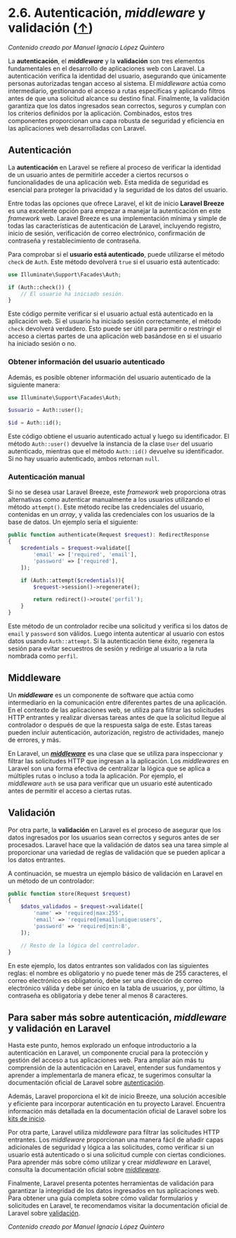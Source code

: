 # 2.6. Autenticación, _middleware_ y validación ([↑](README.md))

_Contenido creado por Manuel Ignacio López Quintero_

La **autenticación**, el **_middleware_** y la **validación** son tres elementos fundamentales en el desarrollo de aplicaciones web con Laravel. La autenticación verifica la identidad del usuario, asegurando que únicamente personas autorizadas tengan acceso al sistema. El _middleware_ actúa como intermediario, gestionando el acceso a rutas específicas y aplicando filtros antes de que una solicitud alcance su destino final. Finalmente, la validación garantiza que los datos ingresados sean correctos, seguros y cumplan con los criterios definidos por la aplicación. Combinados, estos tres componentes proporcionan una capa robusta de seguridad y eficiencia en las aplicaciones web desarrolladas con Laravel.

## Autenticación

La **autenticación** en Laravel se refiere al proceso de verificar la identidad de un usuario antes de permitirle acceder a ciertos recursos o funcionalidades de una aplicación web. Esta medida de seguridad es esencial para proteger la privacidad y la seguridad de los datos del usuario.

Entre todas las opciones que ofrece Laravel, el kit de inicio **Laravel Breeze** es una excelente opción para empezar a manejar la autenticación en este *framework* web. Laravel Breeze es una implementación mínima y simple de todas las características de autenticación de Laravel, incluyendo registro, inicio de sesión, verificación de correo electrónico, confirmación de contraseña y restablecimiento de contraseña.

Para comprobar si el **usuario está autenticado**, puede utilizarse el método `check` de `Auth`. Este método devolverá `true` si el usuario está autenticado:

```php
use Illuminate\Support\Facades\Auth;

if (Auth::check()) {
    // El usuario ha iniciado sesión.
}
```

Este código permite verificar si el usuario actual está autenticado en la aplicación web. Si el usuario ha iniciado sesión correctamente, el método `check` devolverá verdadero. Esto puede ser útil para permitir o restringir el acceso a ciertas partes de una aplicación web basándose en si el usuario ha iniciado sesión o no.

### Obtener información del usuario autenticado

Además, es posible obtener información del usuario autenticado de la siguiente manera:

```php
use Illuminate\Support\Facades\Auth;

$usuario = Auth::user();

$id = Auth::id();
```

Este código obtiene el usuario autenticado actual y luego su identificador. El método `Auth::user()` devuelve la instancia de la clase `User` del usuario autenticado, mientras que el método `Auth::id()` devuelve su identificador. Si no hay usuario autenticado, ambos retornan `null`.

### Autenticación manual

Si no se desea usar Laravel Breeze, este *framework* web proporciona otras alternativas como autenticar manualmente a los usuarios utilizando el método `attempt()`. Este método recibe las credenciales del usuario, contenidas en un *array*, y valida las credenciales con los usuarios de la base de datos. Un ejemplo sería el siguiente:

```php
public function authenticate(Request $request): RedirectResponse
{
    $credentials = $request->validate([
        'email' => ['required', 'email'],
        'password' => ['required'],
    ]);

    if (Auth::attempt($credentials)){
        $request->session()->regenerate();

        return redirect()->route('perfil');
    }
}
```

Este método de un controlador recibe una solicitud y verifica si los datos de `email` y `password` son válidos. Luego intenta autenticar al usuario con estos datos usando `Auth::attempt`. Si la autenticación tiene éxito, regenera la sesión para evitar secuestros de sesión y redirige al usuario a la ruta nombrada como `perfil`.

## Middleware

Un **_middleware_** es un componente de software que actúa como intermediario en la comunicación entre diferentes partes de una aplicación. En el contexto de las aplicaciones web, se utiliza para filtrar las solicitudes HTTP entrantes y realizar diversas tareas antes de que la solicitud llegue al controlador o después de que la respuesta salga de este. Estas tareas pueden incluir autenticación, autorización, registro de actividades, manejo de errores, y más.

En Laravel, un **[_middleware_](https://laravel.com/docs/middleware)** es una clase que se utiliza para inspeccionar y filtrar las solicitudes HTTP que ingresan a la aplicación. Los _middlewares_ en Laravel son una forma efectiva de centralizar la lógica que se aplica a múltiples rutas o incluso a toda la aplicación. Por ejemplo, el _middleware_ `auth` se usa para verificar que un usuario esté autenticado antes de permitir el acceso a ciertas rutas.

## Validación

Por otra parte, la **validación** en Laravel es el proceso de asegurar que los datos ingresados por los usuarios sean correctos y seguros antes de ser procesados. Laravel hace que la validación de datos sea una tarea simple al proporcionar una variedad de reglas de validación que se pueden aplicar a los datos entrantes.

A continuación, se muestra un ejemplo básico de validación en Laravel en un método de un controlador:

```php
public function store(Request $request)
{
    $datos_validados = $request->validate([
        'name' => 'required|max:255',
        'email' => 'required|email|unique:users',
        'password' => 'required|min:8',
    ]);

    // Resto de la lógica del controlador.
}
```


En este ejemplo, los datos entrantes son validados con las siguientes reglas: el nombre es obligatorio y no puede tener más de 255 caracteres, el correo electrónico es obligatorio, debe ser una dirección de correo electrónico válida y debe ser único en la tabla de usuarios, y, por último, la contraseña es obligatoria y debe tener al menos 8 caracteres.

## Para saber más sobre autenticación, _middleware_ y validación en Laravel

Hasta este punto, hemos explorado un enfoque introductorio a la autenticación en Laravel, un componente crucial para la protección y gestión del acceso a tus aplicaciones web. Para ampliar aún más tu comprensión de la autenticación en Laravel, entender sus fundamentos y aprender a implementarla de manera eficaz, te sugerimos consultar la documentación oficial de Laravel sobre [autenticación](https://laravel.com/docs/authentication).

Además, Laravel proporciona el kit de inicio Breeze, una solución accesible y eficiente para incorporar autenticación en tu proyecto Laravel. Encuentra información más detallada en la documentación oficial de Laravel sobre los [kits de inicio](https://laravel.com/docs/starter-kits).

Por otra parte, Laravel utiliza _middleware_ para filtrar las solicitudes HTTP entrantes. Los _middleware_ proporcionan una manera fácil de añadir capas adicionales de seguridad y lógica a las solicitudes, como verificar si un usuario está autenticado o si una solicitud cumple con ciertas condiciones. Para aprender más sobre cómo utilizar y crear _middleware_ en Laravel, consulta la documentación oficial sobre [_middleware_](https://laravel.com/docs/12.x/middleware).

Finalmente, Laravel presenta potentes herramientas de validación para garantizar la integridad de los datos ingresados en tus aplicaciones web. Para obtener una guía completa sobre cómo validar formularios y solicitudes en Laravel, te recomendamos visitar la documentación oficial de Laravel sobre [validación](https://laravel.com/docs/validation).

_Contenido creado por Manuel Ignacio López Quintero_
